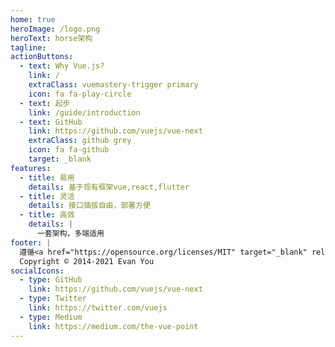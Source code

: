```yaml
---
home: true
heroImage: /logo.png
heroText: horse架构
tagline: 
actionButtons:
  - text: Why Vue.js?
    link: /
    extraClass: vuemastery-trigger primary
    icon: fa fa-play-circle
  - text: 起步
    link: /guide/introduction
  - text: GitHub
    link: https://github.com/vuejs/vue-next
    extraClass: github grey
    icon: fa fa-github
    target: _blank
features:
  - title: 易用
    details: 基于现有框架vue,react,flutter
  - title: 灵活
    details: 接口插拔自由，部署方便
  - title: 高效
    details: |
      一套架构，多端适用
footer: |
  遵循<a href="https://opensource.org/licenses/MIT" target="_blank" rel="noopener"> MIT 开源协议</a><br>
  Copyright © 2014-2021 Evan You
socialIcons:
  - type: GitHub
    link: https://github.com/vuejs/vue-next
  - type: Twitter
    link: https://twitter.com/vuejs
  - type: Medium
    link: https://medium.com/the-vue-point
---
```


<common-vuemastery-video-modal/>
